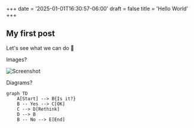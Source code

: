 +++
date = '2025-01-01T16:30:57-06:00'
draft = false
title = 'Hello World'
+++

## My first post

Let's see what we can do 🙂

Images?

![Screenshot](/images/test-shot.png)

Diagrams?

```mermaid
graph TD
    A[Start] --> B{Is it?}
    B -- Yes --> C[OK]
    C --> D[Rethink]
    D --> B
    B -- No --> E[End]